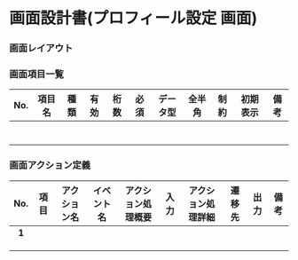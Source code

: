 # 画面設計書(プロフィール設定  画面)

### 画面レイアウト


### 画面項目一覧
| No.  |     項目名     |  種類  | 有効 | 桁数 | 必須 | データ型 | 全半角 | 制約 | 初期表示 | 備考 |
| :--: | :------------: | :----: | :--: | :--: | :--: | :------: | :----: | :--: | :------: | :----------------: |
|      |        |      |      |      |      |          |        |      |          |      |
|      |        |      |      |      |      |          |        |      |          |      |
|      |        |      |      |      |      |          |        |      |          |      |
|      |        |      |      |      |      |          |        |      |          |      |
|      |        |      |      |      |      |          |        |      |          |      |
|      |        |      |      |      |      |          |        |      |          |      |
|      |        |      |      |      |      |          |        |      |          |                    |

### 画面アクション定義

|No.|項目|アクション名|イベント名|アクション処理概要|入力|アクション処理詳細|遷移先|出力|備考|
|:-:|:-:|:-:|:-:|:-:|:-:|:-:|:-:|:-:|---|
|**1**||||||||||
|||||||||||
|||||||||||
|||||||||||